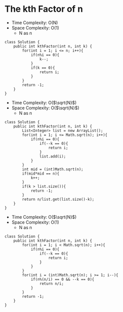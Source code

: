 # The kth Factor of n

- Time Complexity: O(N)
- Space Complexity: O(1)
  - N as n

```
class Solution {
    public int kthFactor(int n, int k) {
        for(int i = 1; i <= n; i++){
            if(n%i == 0){
                k--;
            }
            if(k == 0){
                return i;
            }
        }
        return -1;
    }
}
```

- Time Complexity: O($\sqrt{N}$)
- Space Complexity: O($\sqrt{N}$)
  - N as n

```
class Solution {
    public int kthFactor(int n, int k) {
        List<Integer> list = new ArrayList();
        for(int i = 1; i <= Math.sqrt(n); i++){
            if(n%i == 0){
                if(--k == 0){
                    return i;
                }
                list.add(i);
            }
        }
        int mid = (int)Math.sqrt(n);
        if(mid*mid == n){
            k++;
        }
        if(k > list.size()){
            return -1;
        }
        return n/list.get(list.size()-k);
    }
}
```

- Time Complexity: O($\sqrt{N}$)
- Space Complexity: O(1)
  - N as n

```
class Solution {
    public int kthFactor(int n, int k) {
        for(int i = 1; i < Math.sqrt(n); i++){
            if(n%i == 0){
                if(--k == 0){
                    return i;
                }
            }
        }
        for(int i = (int)Math.sqrt(n); i >= 1; i--){
            if(n%(n/i) == 0 && --k == 0){
                return n/i;
            }
        }
        return -1;
    }
}
```
